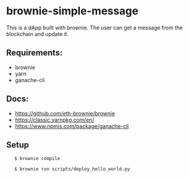 # brownie-simple-message

This is a dApp built with brownie. The user can get a message from the blockchain and update it.

## Requirements:

- brownie
- yarn
- ganache-cli

## Docs:

- https://github.com/eth-brownie/brownie
- https://classic.yarnpkg.com/en/
- https://www.npmjs.com/package/ganache-cli

## Setup

```
   $ brownie compile

   $ brownie run scripts/deploy_hello_world.py
```

